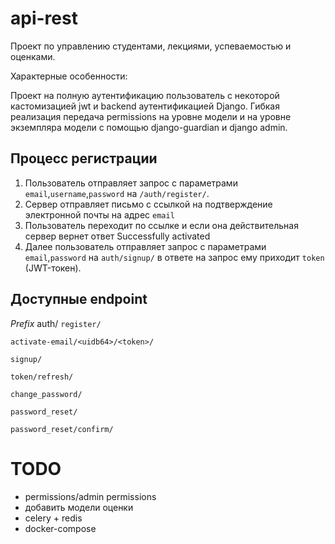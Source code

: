# api-rest
Проект по управлению студентами, лекциями, успеваемостью и оценками.

Характерные особенности:

Проект на полную аутентификацию пользователь с некоторой кастомизацией jwt и backend аутентификацией Django. Гибкая реализация передача permissions на уровне модели и на уровне экземпляра модели с помощью django-guardian и django admin.


## Процесс регистрации 
1. Пользователь отправляет запрос с параметрами  `email`,`username`,`password` на `/auth/register/`.
2. Сервер отправляет письмо с ссылкой на подтверждение электронной почты на адрес `email` 
3. Пользователь переходит по ссылке и если она действительная сервер вернет ответ Successfully activated
4. Далее пользователь отправляет запрос с параметрами `email`,`password` на `auth/signup/` в ответе на запрос ему приходит `token` (JWT-токен).

## Доступные endpoint
*Prefix* auth/
`register/`

`activate-email/<uidb64>/<token>/`

`signup/`

`token/refresh/`

`change_password/`

`password_reset/`

`password_reset/confirm/`






# TODO
* permissions/admin permissions
* добавить модели оценки
* celery + redis
* docker-compose
